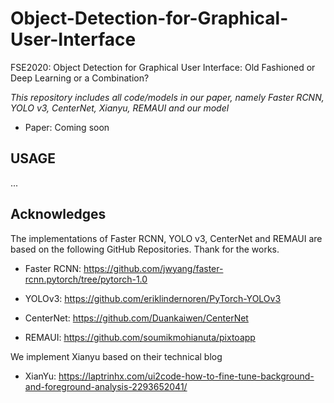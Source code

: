 # Object-Detection-for-Graphical-User-Interface
FSE2020: Object Detection for Graphical User Interface: Old Fashioned or Deep Learning or a Combination?

*This repository includes all code/models in our paper, namely Faster RCNN, YOLO v3, CenterNet, Xianyu, REMAUI and our model*

- Paper: Coming soon


## USAGE

...



## Acknowledges

The implementations of Faster RCNN, YOLO v3, CenterNet and REMAUI are based on the following GitHub Repositories. Thank for the works.

- Faster RCNN: https://github.com/jwyang/faster-rcnn.pytorch/tree/pytorch-1.0

- YOLOv3: https://github.com/eriklindernoren/PyTorch-YOLOv3

- CenterNet: https://github.com/Duankaiwen/CenterNet

- REMAUI: https://github.com/soumikmohianuta/pixtoapp

We implement Xianyu based on their technical blog

- XianYu: https://laptrinhx.com/ui2code-how-to-fine-tune-background-and-foreground-analysis-2293652041/
